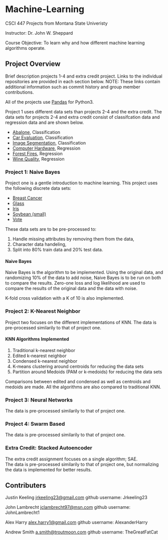 # Machine-Learning
CSCI 447 Projects from Montana State Univeristy

Instructor: Dr. John W. Sheppard

Course Objective: To learn why and how different machine learning algorithms operate.

## Project Overview
Brief description projects 1-4 and extra credit project. Links to the individual repositories are provided in each section below. NOTE: These links contain additional information such as commit history and group member contributions. 

All of the projects use [Pandas](https://pandas.pydata.org/pandas-docs/stable/) for Python3.

Project 1 uses different data sets than projects 2-4 and the extra credit. The data sets for projects 2-4 and extra credit consist of classifcation data and regression data and are shown below.
* [Abalone](https://archive.ics.uci.edu/ml/datasets/Abalone), Classification
* [Car Evaluation](https://archive.ics.uci.edu/ml/datasets/Car+Evaluation), Classification
* [Image Segmentation](https://archive.ics.uci.edu/ml/datasets/Image+Segmentation), Classification
* [Computer Hardware](https://archive.ics.uci.edu/ml/datasets/Computer+Hardware), Regression
* [Forest Fires](https://archive.ics.uci.edu/ml/datasets/Forest+Fires), Regression
* [Wine Quality](https://archive.ics.uci.edu/ml/datasets/Wine+Quality), Regression

### Project 1: Naive Bayes
Project one is a gentle introduction to machine learning. This project uses the following discrete data sets:
* [Breast Cancer](https://archive.ics.uci.edu/ml/datasets/Breast+Cancer+Wisconsin+/%28Original/%29)
* [Glass](https://archive.ics.uci.edu/ml/datasets/Glass+Identification)
* [Iris](https://archive.ics.uci.edu/ml/datasets/Iris)
* [Soybean (small)](https://archive.ics.uci.edu/ml/datasets/Soybean+/%28Small/%29)
* [Vote](https://archive.ics.uci.edu/ml/datasets/Congressional+Voting+Records)

These data sets are to be pre-processed to: 
1. Handle missing attributes by removing them from the data,
2. Character data handeling,
3. Split into 80% train data and 20% test data.


#### Naive Bayes
Naive Bayes is the algorithm to be implemented. Using the original data, and randomizing 10% of the data to add noise, Naive Bayes is to be run on both to compare the results. Zero-one loss and log likelihood are used to compare the results of the original data and the data with noise.

K-fold cross validation with a K of 10 is also implemented. 


### Project 2: K-Nearest Neighbor
Project two focuses on the different implementations of KNN. 
The data is pre-processed similarily to that of project one. 

#### KNN Algorithms Implemented
1. Traditional k-nearest neighbor
2. Edited k-nearest neighbor
3. Condensed k-nearest neighbor
4. K-means clustering around centroids for reducing the data sets
5. Partition around Medoids (PAM or k-medoids) for reducing the data sets

Comparisons between edited and condensed as well as centroids and medoids are made. All the algorithms are also compared to traditional KNN.

### Project 3: Neural Networks
The data is pre-processed similarily to that of project one. 
### Project 4: Swarm Based 
The data is pre-processed similarily to that of project one. 
### Extra Credit: Stacked Autoencoder
The extra credit assignment focuses on a single algorithm; SAE.  
The data is pre-processed similarily to that of project one, but normalizing the data is implemented for better results.

## Contributers
Justin Keeling
jrkeeling23@gmail.com
github username: Jrkeeling23

John Lambrecht
jclambrecht97@msn.com
github username: JohnLambrecht1

Alex Harry
alex.harry1@gmail.com
github username: AlexanderHarry

Andrew Smith
a.smith@troutmoon.com
github username: TheGreatFatCat

